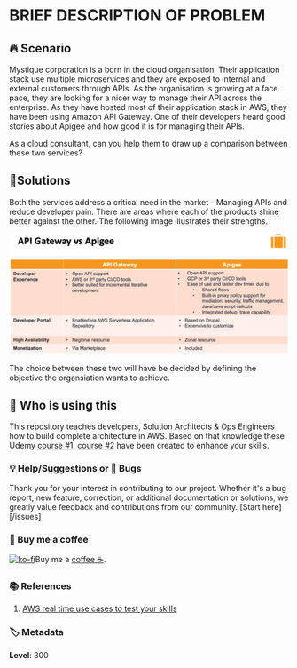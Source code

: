 # BRIEF DESCRIPTION OF PROBLEM

## 🔥 Scenario

Mystique corporation is a born in the cloud organisation. Their application stack use multiple microservices and they are exposed to internal and external customers through APIs. As the organisation is growing at a face pace, they are looking for a nicer way to manage their API across the enterprise. As they have hosted most of their application stack in AWS, they have been using Amazon API Gateway. One of their developers heard good stories about Apigee and how good it is for managing their APIs.

As a cloud consultant, can you help them to draw up a comparison between these two services?

## 🎯Solutions

Both the services address a critical need in the market - Managing APIs and reduce developer pain. There are areas where each of the products shine better against the other. The following image illustrates their strengths.

![Miztiik Automation: API Management at Scale](images/miztiik_api_gateway_vs_apigee_2020.png)

The choice between these two will have be decided by defining the objective the organsiation wants to achieve.

## 📌 Who is using this

This repository teaches developers, Solution Architects & Ops Engineers how to build complete architecture in AWS. Based on that knowledge these Udemy [course #1][103], [course #2][102] have been created to enhance your skills.

### 💡 Help/Suggestions or 🐛 Bugs

Thank you for your interest in contributing to our project. Whether it's a bug report, new feature, correction, or additional documentation or solutions, we greatly value feedback and contributions from our community. [Start here][/issues]

### 👋 Buy me a coffee

[![ko-fi](https://www.ko-fi.com/img/githubbutton_sm.svg)](https://ko-fi.com/Q5Q41QDGK)Buy me a [coffee ☕][900].

### 📚 References

1. [AWS real time use cases to test your skills][1]

### 🏷️ Metadata

**Level**: 300

[1]: https://github.com/miztiik/aws-real-time-use-cases
[100]: https://www.udemy.com/course/aws-cloud-security/?referralCode=B7F1B6C78B45ADAF77A9
[101]: https://www.udemy.com/course/aws-cloud-security-proactive-way/?referralCode=71DC542AD4481309A441
[102]: https://www.udemy.com/course/aws-cloud-development-kit-from-beginner-to-professional/?referralCode=E15D7FB64E417C547579
[103]: https://www.udemy.com/course/aws-cloudformation-basics?referralCode=93AD3B1530BC871093D6
[899]: https://www.udemy.com/user/n-kumar/
[900]: https://ko-fi.com/miztiik
[901]: https://ko-fi.com/Q5Q41QDGK
